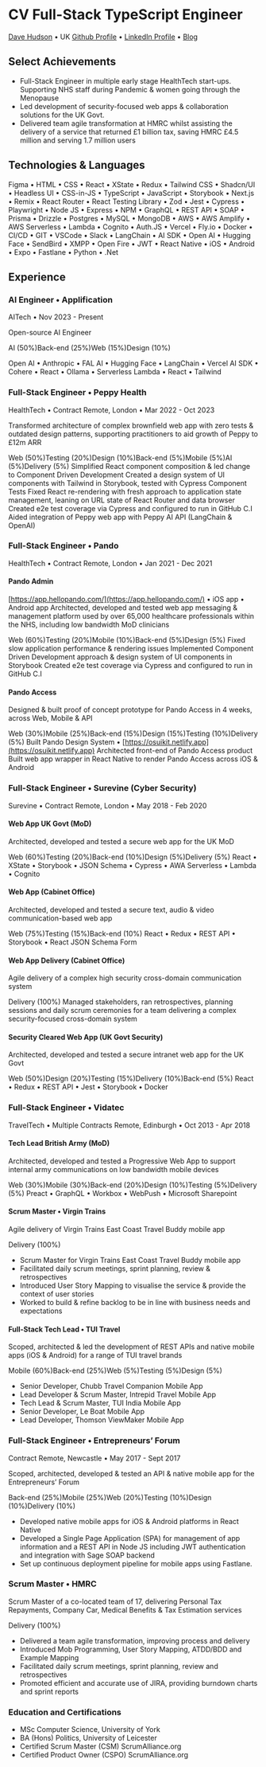 # CV Full-Stack TypeScript Engineer

[Dave Hudson](mailto:dave@applification.net) • UK
[Github Profile](https://github.com/DaveHudson) • [LinkedIn Profile](https://www.linkedin.com/in/hudsond/) • [Blog](https://applification.net/)

## Select Achievements

- Full-Stack Engineer in multiple early stage HealthTech start-ups. Supporting NHS staff during Pandemic & women going through the Menopause
- Led development of security-focused web apps & collaboration solutions for the UK Govt.
- Delivered team agile transformation at HMRC whilst assisting the delivery of a service that returned £1 billion tax, saving HMRC £4.5 million and serving 1.7 million users

## Technologies & Languages

Figma • HTML • CSS • React • XState • Redux • Tailwind CSS • Shadcn/UI • Headless UI • CSS-in-JS • TypeScript • JavaScript • Storybook • Next.js • Remix • React Router • React Testing Library • Zod • Jest • Cypress • Playwright • Node JS • Express • NPM • GraphQL • REST API • SOAP • Prisma • Drizzle • Postgres • MySQL • MongoDB • AWS • AWS Amplify • AWS Serverless • Lambda • Cognito • Auth.JS • Vercel • Fly.io • Docker • CI/CD • GIT • VSCode • Slack • LangChain • AI SDK • Open AI • Hugging Face • SendBird • XMPP • Open Fire • JWT • React Native • iOS • Android • Expo • Fastlane • Python • .Net

## Experience

### AI Engineer • Applification

AITech • Nov 2023 - Present

Open-source AI Engineer

AI (50%)Back-end (25%)Web (15%)Design (10%)

Open AI • Anthropic • FAL AI • Hugging Face • LangChain • Vercel AI SDK • Cohere • React • Ollama • Serverless Lambda • React • Tailwind

### Full-Stack Engineer • Peppy Health

HealthTech • Contract Remote, London • Mar 2022 - Oct 2023

Transformed architecture of complex brownfield web app with zero tests & outdated design patterns, supporting practitioners to aid growth of Peppy to £12m ARR

Web (50%)Testing (20%)Design (10%)Back-end (5%)Mobile (5%)AI (5%)Delivery (5%)
Simplified React component composition & led change to Component Driven Development
Created a design system of UI components with Tailwind in Storybook, tested with Cypress Component Tests
Fixed React re-rendering with fresh approach to application state management, leaning on URL state of React Router and data browser
Created e2e test coverage via Cypress and configured to run in GitHub C.I
Aided integration of Peppy web app with Peppy AI API (LangChain & OpenAI)

### Full-Stack Engineer • Pando

HealthTech • Contract Remote, London • Jan 2021 - Dec 2021

#### Pando Admin

[https://app.hellopando.com/](https://app.hellopando.com/) • iOS app • Android app
Architected, developed and tested web app messaging & management platform used by over 65,000 healthcare professionals within the NHS, including low bandwidth MoD clinicians

Web (60%)Testing (20%)Mobile (10%)Back-end (5%)Design (5%)
Fixed slow application performance & rendering issues
Implemented Component Driven Development approach & design system of UI components in Storybook
Created e2e test coverage via Cypress and configured to run in GitHub C.I

#### Pando Access

Designed & built proof of concept prototype for Pando Access in 4 weeks, across Web, Mobile & API

Web (30%)Mobile (25%)Back-end (15%)Design (15%)Testing (10%)Delivery (5%)
Built Pando Design System • [https://osuikit.netlify.app](https://osuikit.netlify.app)
Architected front-end of Pando Access product
Built web app wrapper in React Native to render Pando Access across iOS & Android

### Full-Stack Engineer • Surevine (Cyber Security)

Surevine • Contract Remote, London • May 2018 - Feb 2020

#### Web App UK Govt (MoD)

Architected, developed and tested a secure web app for the UK MoD

Web (60%)Testing (20%)Back-end (10%)Design (5%)Delivery (5%)
React • XState • Storybook • JSON Schema • Cypress • AWA Serverless • Lambda • Cognito

#### Web App (Cabinet Office)

Architected, developed and tested a secure text, audio & video communication-based web app

Web (75%)Testing (15%)Back-end (10%)
React • Redux • REST API • Storybook • React JSON Schema Form

#### Web App Delivery (Cabinet Office)

Agile delivery of a complex high security cross-domain communication system

Delivery (100%)
Managed stakeholders, ran retrospectives, planning sessions and daily scrum ceremonies for a team delivering a complex security-focused cross-domain system

#### Security Cleared Web App (UK Govt Security)

Architected, developed and tested a secure intranet web app for the UK Govt

Web (50%)Design (20%)Testing (15%)Delivery (10%)Back-end (5%)
React • Redux • REST API • Jest • Storybook • Docker

### Full-Stack Engineer • Vidatec

TravelTech • Multiple Contracts Remote, Edinburgh • Oct 2013 - Apr 2018

#### Tech Lead British Army (MoD)

Architected, developed and tested a Progressive Web App to support internal army communications on low bandwidth mobile devices

Web (30%)Mobile (30%)Back-end (20%)Design (10%)Testing (5%)Delivery (5%)
Preact • GraphQL • Workbox • WebPush • Microsoft Sharepoint

#### Scrum Master • Virgin Trains

Agile delivery of Virgin Trains East Coast Travel Buddy mobile app

Delivery (100%)

- Scrum Master for Virgin Trains East Coast Travel Buddy mobile app
- Facilitated daily scrum meetings, sprint planning, review & retrospectives
- Introduced User Story Mapping to visualise the service & provide the context of user stories
- Worked to build & refine backlog to be in line with business needs and expectations

#### Full-Stack Tech Lead • TUI Travel

Scoped, architected & led the development of REST APIs and native mobile apps (iOS & Android) for a range of TUI travel brands

Mobile (60%)Back-end (25%)Web (5%)Testing (5%)Design (5%)

- Senior Developer, Chubb Travel Companion Mobile App
- Lead Developer & Scrum Master, Intrepid Travel Mobile App
- Tech Lead & Scrum Master, TUI India Mobile App
- Senior Developer, Le Boat Mobile App
- Lead Developer, Thomson ViewMaker Mobile App

### Full-Stack Engineer • Entrepreneurs’ Forum

Contract Remote, Newcastle • May 2017 - Sept 2017

Scoped, architected, developed & tested an API & native mobile app for the Entrepreneurs’ Forum

Back-end (25%)Mobile (25%)Web (20%)Testing (10%)Design (10%)Delivery (10%)

- Developed native mobile apps for iOS & Android platforms in React Native
- Developed a Single Page Application (SPA) for management of app information and a REST API in Node JS including JWT authentication and integration with Sage SOAP backend
- Set up continuous deployment pipeline for mobile apps using Fastlane.

### Scrum Master • HMRC

Scrum Master of a co-located team of 17, delivering Personal Tax Repayments, Company Car, Medical Benefits & Tax Estimation services

Delivery (100%)

- Delivered a team agile transformation, improving process and delivery
- Introduced Mob Programming, User Story Mapping, ATDD/BDD and Example Mapping
- Facilitated daily scrum meetings, sprint planning, review and retrospectives
- Promoted efficient and accurate use of JIRA, providing burndown charts and sprint reports

### Education and Certifications

- MSc Computer Science, University of York
- BA (Hons) Politics, University of Leicester
- Certified Scrum Master (CSM) ScrumAlliance.org
- Certified Product Owner (CSPO) ScrumAlliance.org
